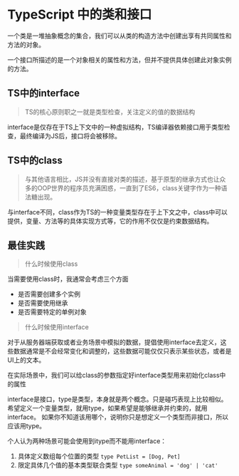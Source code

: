 # TypeScript 中的类和接口

一个类是一堆抽象概念的集合，我们可以从类的构造方法中创建出享有共同属性和方法的对象。

一个接口所描述的是一个对象相关的属性和方法，但并不提供具体创建此对象实例的方法。

## TS中的interface

> TS的核心原则职之一就是类型检查，关注定义的值的数据结构

interface是仅存在于TS上下文中的一种虚拟结构，TS编译器依赖接口用于类型检查，最终编译为JS后，接口将会被移除。

## TS中的class

> 与其他语言相比，JS并没有直接对类的描述，基于原型的继承方式也让众多的OOP世界的程序员充满困惑，一直到了ES6，class关键字作为一种语法糖出现。

与interface不同，class作为TS的一种变量类型存在于上下文之中，class中可以提供，变量、方法等的具体实现方式等，它的作用不仅仅是约束数据结构。

## 最佳实践

> 什么时候使用class

当需要使用class时，我通常会考虑三个方面

- 是否需要创建多个实例
- 是否需要使用继承
- 是否需要特定的单例对象

> 什么时候使用interface

对于从服务器端获取或者业务场景中模拟的数据，提倡使用interface去定义，这些数据通常是不会经常变化和调整的，这些数据可能仅仅只表示某些状态，或者是UI上的文本。



在实际场景中，我们可以给class的参数指定好interface类型用来初始化class中的属性



interface是接口，type是类型，本身就是两个概念。只是碰巧表现上比较相似。
希望定义一个变量类型，就用type，如果希望是能够继承并约束的，就用interface。
如果你不知道该用哪个，说明你只是想定义一个类型而非接口，所以应该用type。



个人认为两种场景可能会使用到itype而不能用interface：

1. 具体定义数组每个位置的类型
   `type PetList = [Dog, Pet]`
2. 限定具体几个值的基本类型联合类型
   `type someAnimal = 'dog' | 'cat'`